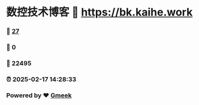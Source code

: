 # 数控技术博客 :link: https://bk.kaihe.work 
### :page_facing_up: [27](https://bk.kaihe.work/tag.html) 
### :speech_balloon: 0 
### :hibiscus: 22495 
### :alarm_clock: 2025-02-17 14:28:33 
### Powered by :heart: [Gmeek](https://github.com/Meekdai/Gmeek)
